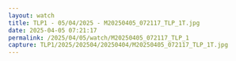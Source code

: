 ```yaml
---
layout: watch
title: TLP1 - 05/04/2025 - M20250405_072117_TLP_1T.jpg
date: 2025-04-05 07:21:17
permalink: /2025/04/05/watch/M20250405_072117_TLP_1
capture: TLP1/2025/202504/20250404/M20250405_072117_TLP_1T.jpg
---
```

